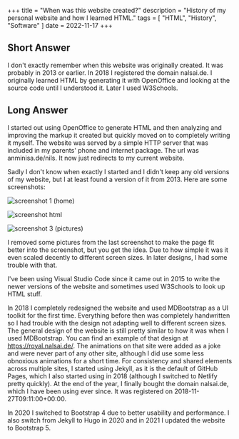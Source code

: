 +++
title = "When was this website created?"
description = "History of my personal website and how I learned HTML."
tags = [
    "HTML",
    "History",
    "Software"
]
date = 2022-11-17
+++

## Short Answer

I don't exactly remember when this website was originally created. It was probably in 2013 or earlier. In 2018 I registered the domain nalsai.de.
I originally learned HTML by generating it with OpenOffice and looking at the source code until I understood it. Later I used W3Schools.

## Long Answer

I started out using OpenOffice to generate HTML and then analyzing and improving the markup it created but quickly moved on to completely writing it myself. The website was served by a simple HTTP server that was included in my parents' phone and internet package. The url was anminisa.de/nils. It now just redirects to my current website.

Sadly I don't know when exactly I started and I didn't keep any old versions of my website, but I at least found a version of it from 2013. Here are some screenshots:

![screenshot 1 (home)](screenshot-01.jpg)

![screenshot html](screenshot-html.png)

![screenshot 3 (pictures)](screenshot-02.jpg)

I removed some pictures from the last screenshot to make the page fit better into the screenshot, but you get the idea. Due to how simple it was it even scaled decently to different screen sizes. In later designs, I had some trouble with that.

I've been using Visual Studio Code since it came out in 2015 to write the newer versions of the website and sometimes used W3Schools to look up HTML stuff.

In 2018 I completely redesigned the website and used MDBootstrap as a UI toolkit for the first time. Everything before then was completely handwritten so I had trouble with the design not adapting well to different screen sizes. The general design of the website is still pretty similar to how it was when I used MDBootstrap. You can find an example of that design at <https://royal.nalsai.de/>. The animations on that site were added as a joke and were never part of any other site, although I did use some less obnoxious animations for a short time. For consistency and shared elements across multiple sites, I started using Jekyll, as it is the default of GitHub Pages, which I also started using in 2018 (although I switched to Netlify pretty quickly). At the end of the year, I finally bought the domain nalsai.de, which I have been using ever since. It was registered on 2018-11-27T09:11:00+00:00.

In 2020 I switched to Bootstrap 4 due to better usability and performance. I also switch from Jekyll to Hugo in 2020 and in 2021 I updated the website to Bootstrap 5.
